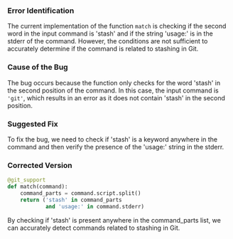 ### Error Identification
The current implementation of the function `match` is checking if the second word in the input command is 'stash' and if the string 'usage:' is in the stderr of the command. However, the conditions are not sufficient to accurately determine if the command is related to stashing in Git.

### Cause of the Bug
The bug occurs because the function only checks for the word 'stash' in the second position of the command. In this case, the input command is `'git'`, which results in an error as it does not contain 'stash' in the second position.

### Suggested Fix
To fix the bug, we need to check if 'stash' is a keyword anywhere in the command and then verify the presence of the 'usage:' string in the stderr. 

### Corrected Version
```python
@git_support
def match(command):
    command_parts = command.script.split()
    return ('stash' in command_parts
            and 'usage:' in command.stderr)
``` 

By checking if 'stash' is present anywhere in the command_parts list, we can accurately detect commands related to stashing in Git.